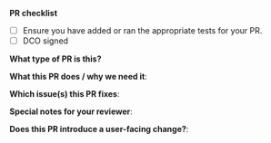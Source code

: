 <!--  Thanks for sending a pull request!  Here are some check items for you: -->

**PR checklist**

- [ ] Ensure you have added or ran the appropriate tests for your PR.
- [ ] DCO signed

**What type of PR is this?**

**What this PR does / why we need it**:

**Which issue(s) this PR fixes**:

**Special notes for your reviewer**:

**Does this PR introduce a user-facing change?**:
<!--
If no, just write "NONE" in the release-note block below.
If yes, a release note is required:
Enter your extended release note in the block below. If the PR requires additional action from users switching to the new release, include the string "action required".
-->

```release-note
```
